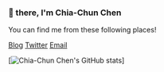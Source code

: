 ### 🖖 there, I'm Chia-Chun Chen

You can find me from these following places!
<p>
  <a href="https://givemefish.github.io">Blog</a>    
  <a href="https://twitter.com/chiachunchen">Twitter</a>
  <a href="mailto:givemefish@gmail.com">Email</a>
</p>

[![Chia-Chun Chen's GitHub stats](https://github-readme-stats.vercel.app/api?username=givemefish&count_private=true)]
